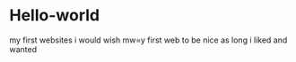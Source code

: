 # Hello-world
my first websites 
i would wish mw=y first web to be nice as long i liked and wanted 
